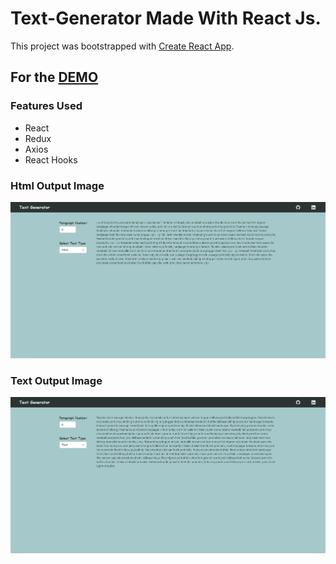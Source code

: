 # Text-Generator Made With React Js.

This project was bootstrapped with [Create React App](https://github.com/facebook/create-react-app).

## For the  [DEMO](https://fancy-chebakia-bd46b7.netlify.app) 

### Features Used
- React 
- Redux
- Axios
- React Hooks


### Html Output Image

![Html output image](https://github.com/ismailboyaci/text-generator/blob/main/imgaes/html.png?raw=true)

### Text Output Image

![Html output image](https://github.com/ismailboyaci/text-generator/blob/main/imgaes/text.png?raw=true)
